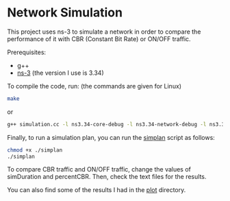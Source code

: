 # Network Simulation

This project uses ns-3 to simulate a network in order to compare the performance of it with CBR (Constant Bit Rate) or ON/OFF traffic.

Prerequisites:

- g++
- [ns-3](https://www.nsnam.org/wiki/Installation) (the version I use is 3.34)

To compile the code, run: (the commands are given for Linux)

```sh
make
```

or

```sh
g++ simulation.cc -l ns3.34-core-debug -l ns3.34-network-debug -l ns3.34-internet-debug -l ns3.34-point-to-point-debug -l ns3.34-applications-debug -l ns3.34-traffic-control-debug -l ns3.34-flow-monitor-debug -o simulation
```

Finally, to run a simulation plan, you can run the [simplan](/simplan) script as follows:

```sh
chmod +x ./simplan
./simplan
```

To compare CBR traffic and ON/OFF traffic, change the values of simDuration and percentCBR. Then, check the text files for the results.

You can also find some of the results I had in the [plot](/plot) directory.